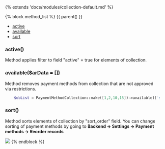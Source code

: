 {% extends 'docs/modules/collection-default.md' %}

{% block method_list %}
{{ parent() }}

* [active](#active)
* [available](#availableardata-)
* [sort](#sort)

### active()

Method applies filter to field "active" = true for elements of collection.

### available($arData = [])

Method removes payment methods from collection that are not approved via restrictions.
```php
    $obList = PaymentMethodCollection::make([1,2,10,15])->available(['state' => 'NY']);
```

### sort()

Method sorts elements of collection by "sort_order" field. You can change sorting of payment methods by going to **Backend -> Settings -> Payment methods -> Reorder records**

![](./../../../assets/images/backend-payment-method-2.png)
{% endblock %}